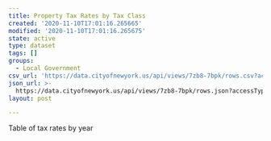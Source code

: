 ```yaml
---
title: Property Tax Rates by Tax Class
created: '2020-11-10T17:01:16.265665'
modified: '2020-11-10T17:01:16.265675'
state: active
type: dataset
tags: []
groups:
  - Local Government
csv_url: 'https://data.cityofnewyork.us/api/views/7zb8-7bpk/rows.csv?accessType=DOWNLOAD'
json_url: >-
  https://data.cityofnewyork.us/api/views/7zb8-7bpk/rows.json?accessType=DOWNLOAD
layout: post

---
```

Table of tax rates by year
